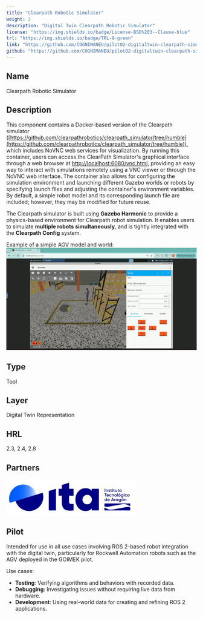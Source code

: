 ```yaml
---
title: "Clearpath Robotic Simulator"
weight: 2
description: "Digital Twin Clearpath Robotic Simulator"
license: "https://img.shields.io/badge/License-BSD%203--Clause-blue"
trl: "https://img.shields.io/badge/TRL-9-green"
link: "https://github.com/COGNIMANEU/pilot02-digitaltwin-clearpath-simulator"
github: "https://github.com/COGNIMANEU/pilot02-digitaltwin-clearpath-simulator"
---
```


## Name
Clearpath Robotic Simulator

## Description
This component contains a Docker-based version of the Clearpath simulator ([https://github.com/clearpathrobotics/clearpath_simulator/tree/humble](https://github.com/clearpathrobotics/clearpath_simulator/tree/humble)), which includes NoVNC web services for visualization. By running this container, users can access the ClearPath  Simulator's graphical interface through a web browser at [http://localhost:6080/vnc.html](http://localhost:6080/vnc.html), providing an easy way to interact with simulations remotely using a VNC viewer or through the NoVNC web interface. 
The container also allows for configuring the simulation environment and launching different Gazebo worlds or robots by specifying launch files and adjusting the container's environment variables. By default, a simple robot model and its corresponding launch file are included; however, they may be modified for future reuse.

The Clearpath simulator is built using **Gazebo Harmonic** to provide a physics-based environment for Clearpath robot simulation. It enables users to simulate **multiple robots simultaneously**, and is tightly integrated with the **Clearpath Config** system.

Example of a simple AGV model and world:
![Clearpath Simulator Demo](/images/ita/pilot02-digitaltwin-clearpath-simulator.gif)

## Type
Tool

## Layer
Digital Twin Representation

## HRL
2.3, 2.4, 2.8

## Partners
![ITA Logo](/images/ita/italogo.jpg)

## Pilot
Intended for use in all use cases involving ROS 2-based robot integration with the digital twin, particularly for Rockwell Automation robots such as the AGV deployed in the GOIMEK pilot.

Use cases:
- **Testing**: Verifying algorithms and behaviors with recorded data.
- **Debugging**: Investigating issues without requiring live data from hardware.
- **Development**: Using real-world data for creating and refining ROS 2 applications.